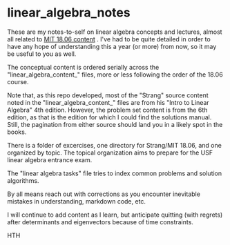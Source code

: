 # linear_algebra_notes

These are my notes-to-self on linear algebra concepts and lectures, almost all related to [MIT 18.06 content](https://ocw.mit.edu/courses/18-06sc-linear-algebra-fall-2011/) .  I've had to be quite detailed in order to have any hope of understanding this a year (or more) from now, so it may be useful to you as well.  

The conceptual content is ordered serially across the "linear_algebra_content_" files, more or less following the order of the 18.06 course.

Note that, as this repo developed, most of the "Strang" source content noted in the "linear_algebra_content_" files are from his "Intro to Linear Algebra" 4th edition.  However, the problem set content is from the 6th edition, as that is the edition for which I could find the solutions manual.  Still, the pagination from either source should land you in a likely spot in the books.

There is a folder of excercises, one directory for Strang/MIT 18.06, and one organized by topic.  The topical organization aims to prepare for the USF linear algebra entrance exam.

The "linear algebra tasks" file tries to index common problems and solution algorithms.

By all means reach out with corrections as you encounter inevitable mistakes in understanding, markdown code, etc.

I will continue to add content as I learn, but anticipate quitting (with regrets) after determinants and eigenvectors because of time constraints.

HTH
